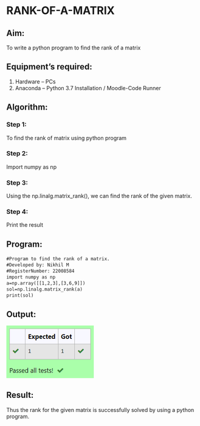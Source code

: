 # RANK-OF-A-MATRIX
## Aim:
To write a python program to find the rank of a matrix
## Equipment’s required:
1. 	Hardware – PCs
2. 	Anaconda – Python 3.7 Installation / Moodle-Code Runner
## Algorithm:
### Step 1: 
To find the rank of matrix using python program
### Step 2: 
Import numpy as np
### Step 3: 
Using the np.linalg.matrix_rank(), we can find the rank of the given matrix.
### Step 4: 
Print the result
## Program:
```
#Program to find the rank of a matrix.
#Developed by: Nikhil M
#RegisterNumber: 22008584
import numpy as np
a=np.array([[1,2,3],[3,6,9]])
sol=np.linalg.matrix_rank(a)
print(sol)
```
## Output:
![OUTPUT](Screenshot%20(52).png)
## Result:
Thus the rank for the given matrix is successfully solved by  using a python program.

